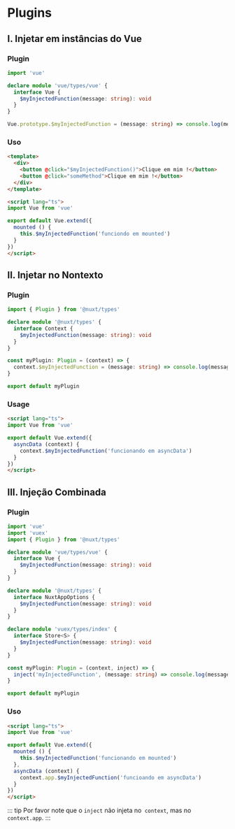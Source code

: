 # Plugins

## I. Injetar em instâncias do Vue

### Plugin

```ts
import 'vue'

declare module 'vue/types/vue' {
  interface Vue {
    $myInjectedFunction(message: string): void
  }
}

Vue.prototype.$myInjectedFunction = (message: string) => console.log(message)
```

### Uso

```html
<template>
  <div>
    <button @click="$myInjectedFunction()">Clique em mim !</button>
    <button @click="someMethod">Clique em mim !</button>
  </div>
</template>

<script lang="ts">
import Vue from 'vue'

export default Vue.extend({
  mounted () {
    this.$myInjectedFunction('funciondo em mounted')
  }
})
</script>
```

## II. Injetar no Nontexto

### Plugin

```ts
import { Plugin } from '@nuxt/types'

declare module '@nuxt/types' {
  interface Context {
    $myInjectedFunction(message: string): void
  }
}

const myPlugin: Plugin = (context) => {
  context.$myInjectedFunction = (message: string) => console.log(message)
}

export default myPlugin
```

### Usage

```html
<script lang="ts">
import Vue from 'vue'

export default Vue.extend({
  asyncData (context) {
    context.$myInjectedFunction('funcionando em asyncData')
  }
})
</script>
```

## III. Injeção Combinada

### Plugin

```ts
import 'vue'
import 'vuex'
import { Plugin } from '@nuxt/types'

declare module 'vue/types/vue' {
  interface Vue {
    $myInjectedFunction(message: string): void
  }
}

declare module '@nuxt/types' {
  interface NuxtAppOptions {
    $myInjectedFunction(message: string): void
  }
}

declare module 'vuex/types/index' {
  interface Store<S> {
    $myInjectedFunction(message: string): void
  }
}

const myPlugin: Plugin = (context, inject) => {
  inject('myInjectedFunction', (message: string) => console.log(message))
}

export default myPlugin
```

### Uso

```html
<script lang="ts">
import Vue from 'vue'

export default Vue.extend({
  mounted () {
    this.$myInjectedFunction('funcionando em mounted')
  },
  asyncData (context) {
    context.app.$myInjectedFunction('funcioando em asyncData')
  }
})
</script>
```

::: tip
Por favor note que o `inject` não injeta no` context`, mas no `context.app`.
:::
